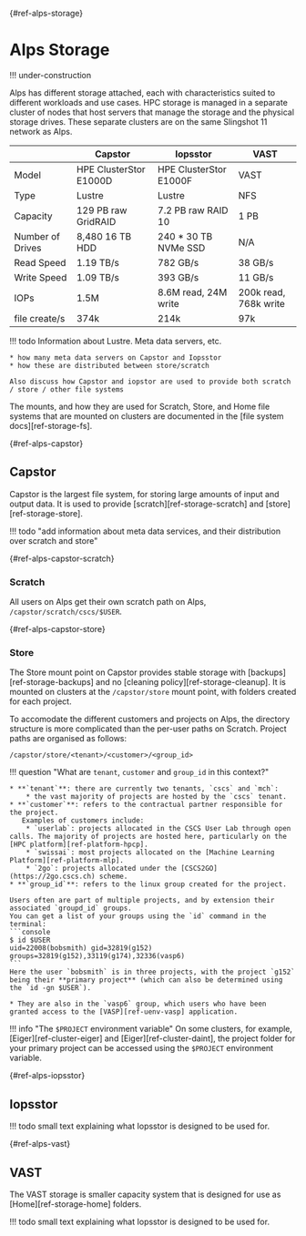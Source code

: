 [](){#ref-alps-storage}
# Alps Storage

!!! under-construction

Alps has different storage attached, each with characteristics suited to different workloads and use cases.
HPC storage is managed in a separate cluster of nodes that host servers that manage the storage and the physical storage drives.
These separate clusters are on the same Slingshot 11 network as Alps.

|              | Capstor                | Iopsstor               | VAST                |
|--------------|------------------------|------------------------|---------------------|
| Model        | HPE ClusterStor E1000D | HPE ClusterStor E1000F | VAST                |
| Type         | Lustre                 | Lustre                 | NFS                 |
| Capacity     | 129 PB raw GridRAID    | 7.2 PB raw RAID 10     | 1 PB                |
| Number of Drives | 8,480 16 TB HDD    | 240 * 30 TB NVMe SSD   | N/A                 |
| Read Speed   | 1.19 TB/s              | 782 GB/s               | 38 GB/s             |
| Write Speed  | 1.09 TB/s              | 393 GB/s               | 11 GB/s             |
| IOPs         | 1.5M                   | 8.6M read, 24M write   | 200k read, 768k write |
| file create/s| 374k                   | 214k                   | 97k                 |


!!! todo
    Information about Lustre. Meta data servers, etc.

    * how many meta data servers on Capstor and Iopsstor
    * how these are distributed between store/scratch

    Also discuss how Capstor and iopstor are used to provide both scratch / store / other file systems

The mounts, and how they are used for Scratch, Store, and Home file systems that are mounted on clusters are documented in the [file system docs][ref-storage-fs].

[](){#ref-alps-capstor}
## Capstor

Capstor is the largest file system, for storing large amounts of input and output data.
It is used to provide [scratch][ref-storage-scratch] and [store][ref-storage-store].

!!! todo "add information about meta data services, and their distribution over scratch and store"

[](){#ref-alps-capstor-scratch}
### Scratch

All users on Alps get their own scratch path on Alps, `/capstor/scratch/cscs/$USER`.

[](){#ref-alps-capstor-store}
### Store

The Store mount point on Capstor provides stable storage with [backups][ref-storage-backups] and no [cleaning policy][ref-storage-cleanup].
It is mounted on clusters at the `/capstor/store` mount point, with folders created for each project.

To accomodate the different customers and projects on Alps, the directory structure is more complicated than the per-user paths on Scratch.
Project paths are organised as follows:

```
/capstor/store/<tenant>/<customer>/<group_id>
```

!!! question "What are `tenant`, `customer` and `group_id` in this context?"

    * **`tenant`**: there are currently two tenants, `cscs` and `mch`:
        * the vast majority of projects are hosted by the `cscs` tenant.
    * **`customer`**: refers to the contractual partner responsible for the project.
       Examples of customers include:
        * `userlab`: projects allocated in the CSCS User Lab through open calls. The majority of projects are hosted here, particularly on the [HPC platform][ref-platform-hpcp].
        * `swissai`: most projects allocated on the [Machine Learning Platform][ref-platform-mlp].
        * `2go`: projects allocated under the [CSCS2GO](https://2go.cscs.ch) scheme.
    * **`group_id`**: refers to the linux group created for the project.

    Users often are part of multiple projects, and by extension their associated `groupd_id` groups.
    You can get a list of your groups using the `id` command in the terminal:
    ```console
    $ id $USER
    uid=22008(bobsmith) gid=32819(g152) groups=32819(g152),33119(g174),32336(vasp6)
    ```
    Here the user `bobsmith` is in three projects, with the project `g152` being their **primary project** (which can also be determined using the `id -gn $USER`).

    * They are also in the `vasp6` group, which users who have been granted access to the [VASP][ref-uenv-vasp] application.

!!! info "The `$PROJECT` environment variable"
    On some clusters, for example, [Eiger][ref-cluster-eiger] and [Eiger][ref-cluster-daint], the project folder for your primary project can be accessed using the `$PROJECT` environment variable.

[](){#ref-alps-iopsstor}
## Iopsstor

!!! todo
    small text explaining what Iopsstor is designed to be used for.

[](){#ref-alps-vast}
## VAST

The VAST storage is smaller capacity system that is designed for use as [Home][ref-storage-home] folders.

!!! todo
    small text explaining what Iopsstor is designed to be used for.


